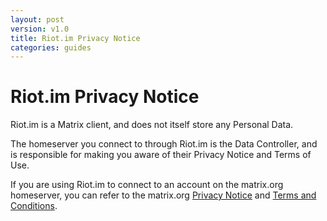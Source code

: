 ```yaml
---
layout: post
version: v1.0
title: Riot.im Privacy Notice
categories: guides
---
```

<link href="/docs/css/faq.css" type="text/css" rel="stylesheet" />

# Riot.im Privacy Notice

Riot.im is a Matrix client, and does not itself store any Personal Data.

The homeserver you connect to through Riot.im is the Data Controller, and is
responsible for making you aware of their Privacy Notice and Terms of Use.

If you are using Riot.im to connect to an account on the matrix.org homeserver,
you can refer to the matrix.org [Privacy
Notice](https://matrix.org/docs/guides/privacy_notice.html) and 
[Terms and
Conditions](https://matrix.org/docs/guides/terms_and_conditions.html).
